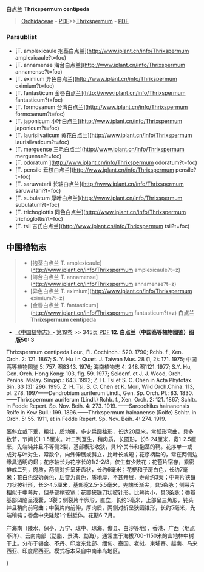 白点兰 **Thrixspermum centipeda**

> [Orchidaceae](http://www.iplant.cn/info/Orchidaceae?t=foc) - [PDF](http://www.iplant.cn/foc/pdf/Orchidaceae.pdf)>>[Thrixspermum](http://www.iplant.cn/info/Thrixspermum?t=foc) - [PDF](http://www.iplant.cn/foc/pdf/Thrixspermum.pdf)

### Parsublist

* [T.  amplexicaule  抱茎白点兰](http://www.iplant.cn/info/Thrixspermum amplexicaule?t=foc)
* [T.  annamense  海台白点兰](http://www.iplant.cn/info/Thrixspermum annamense?t=foc)
* [T.  eximium  异色白点兰](http://www.iplant.cn/info/Thrixspermum eximium?t=foc)
* [T.  fantasticum  金唇白点兰](http://www.iplant.cn/info/Thrixspermum fantasticum?t=foc)
* [T.  formosanum  台湾白点兰](http://www.iplant.cn/info/Thrixspermum formosanum?t=foc)
* [T.  japonicum  小叶白点兰](http://www.iplant.cn/info/Thrixspermum japonicum?t=foc)
* [T.  laurisilvaticum  黄花白点兰](http://www.iplant.cn/info/Thrixspermum laurisilvaticum?t=foc)
* [T.  merguense  三毛白点兰](http://www.iplant.cn/info/Thrixspermum merguense?t=foc)
* [T.  odoratum  ](http://www.iplant.cn/info/Thrixspermum odoratum?t=foc)
* [T.  pensile  垂枝白点兰](http://www.iplant.cn/info/Thrixspermum pensile?t=foc)
* [T.  saruwatarii  长轴白点兰](http://www.iplant.cn/info/Thrixspermum saruwatarii?t=foc)
* [T.  subulatum  厚叶白点兰](http://www.iplant.cn/info/Thrixspermum subulatum?t=foc)
* [T.  trichoglottis  同色白点兰](http://www.iplant.cn/info/Thrixspermum trichoglottis?t=foc)
* [T.  tsii  吉氏白点兰](http://www.iplant.cn/info/Thrixspermum tsii?t=foc)
## 中国植物志

> * [抱茎白点兰  T.  amplexicaule](http://www.iplant.cn/info/Thrixspermum amplexicaule?t=z)
> * [海台白点兰  T.  annamense](http://www.iplant.cn/info/Thrixspermum annamense?t=z)
> * [异色白点兰  T.  eximium](http://www.iplant.cn/info/Thrixspermum eximium?t=z)
> * [金唇白点兰  T.  fantasticum](http://www.iplant.cn/info/Thrixspermum fantasticum?t=z)
**白点兰 Thrixspermum centipeda**

* [《中国植物志》](http://www.iplant.cn/frps)- [第19卷](http://www.iplant.cn/frps/vol/19) >> 345页 [PDF](http://www.iplant.cn/frps/pdf/19/345a.pdf)
**12. 白点兰（中国高等植物图鉴）图版50: 3**

Thrixspermum centipeda Lour., Fl. Cochinch.: 520. 1790; Rchb. f., Xen. Orch. 2: 121. 1867; S. Y. Hu i n Quart. J. Taiwan Mus. 28 (1, 2): 171. 1975; 中国高等植物图鉴 5: 757. 图8343. 1976; 海南植物志 4: 248.图1121. 1977; S.Y. Hu, Gen. Orch. Hong Kong: 103, fig. 59. 1977; Seidenf. et J. J. Wood, Orch. Penins. Malay. Singap.: 643. 1992; Z. H. Tsi et S. C. Chen in Acta Phytotax. Sin. 33 (3): 296. 1995. Z. H. Tsi, S. C. Chen et K. Mori, Wild Orch.China: 113, pl. 278. 1997——Dendrobium auriferum Lindl., Gen. Sp. Orch. Pl.: 83. 1830. ——Thrixspermum auriferum (Lindl.) Rchb. f., Xen. Orch. 2: 121. 1867; Schltr. in Fedde Repert. Sp. Nov. Beih. 4: 273. 1919. ——Sarcochilus hainanensis Rolfe in Kew Bull.: 199. 1896.——Thrixspermum hainanense (Rolfe) Schltr. in Orch. 5: 55. 1911, et in Fedde Repert. Sp. Nov. Beih. 4: 274. 1919.

茎斜立或下垂，粗壮，质地硬，多少扁圆柱形，长达20厘米，常弧形弯曲，具多数节，节间长1-1.5厘米。叶二列互生，稍肉质，长圆形，长6-24厘米，宽1-2.5厘米，先端钝并且不等侧2裂，基部楔形收狭，具1个关节和抱茎的鞘。花序单一或成对与叶对生，常数个，向外伸展或斜立，比叶长或短；花序柄扁的，常在两侧边缘具透明的翅；花序轴长为花序长的1/2-2/3，仅生有少数花；花苞片宿存，紧密排成二列，肉质，两侧对折呈牙齿状，长约6毫米；花梗和子房白色，长约7毫米；花白色或奶黄色，后变为黄色，质地厚，不甚开展，寿命约3天；中萼片狭镰刀状披针形，长3-4.5厘米，基部宽2.5-5.5毫米，先端长渐尖，具5条脉；侧萼片相似于中萼片，但基部稍较宽；花瓣狭镰刀状披针形，比萼片小，具3条脉；唇瓣基部凹陷呈浅囊，3裂；侧裂片半卵形，直立，长约3毫米，上部呈三角形，钝头并且稍向前弯曲；中裂片向前伸，厚肉质，两侧对折呈狭圆锥形，长约5毫米，先端稍钝；唇盘中央隆起1个胼胝体。花期6-7月。

产海南（陵水、保亭、万宁、琼中、琼海、儋县、白沙等地）、香港、广西（地点不详）、云南南部（勐腊、景洪、勐海）。通常生于海拔700-1150米的山地林中树干上。分布于锡金、不丹、印度东北部、缅甸、泰国、老挝、柬埔寨、越南、马来西亚、印度尼西亚。模式标本采自中南半岛地区。

}